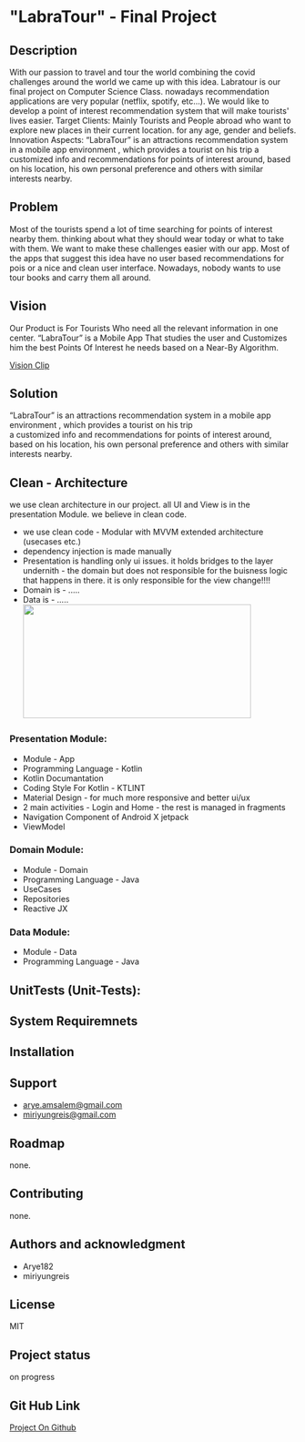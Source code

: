 # "LabraTour" - Final Project

## Description
With our passion to travel and tour the world combining the covid challenges around the world we came up with this idea.
Labratour is our final project on Computer Science Class. nowadays recommendation applications are very popular (netflix, spotify, etc…).
We would like to develop a point of interest recommendation system that will make tourists' lives easier.
Target Clients: Mainly Tourists and People abroad who want to explore new places in their current location.  for any age, gender and beliefs.
Innovation Aspects: “LabraTour” is  an attractions recommendation system in a mobile app  environment , which provides a tourist on his trip
a  customized info and recommendations for points of interest around,   based on his location, his own personal preference and others  with similar interests nearby.

## Problem
Most of the tourists spend a lot of time searching for points of interest nearby them. thinking about what they should wear
today or what to take with them. We want to make these challenges easier with our app.
Most of the apps that suggest this idea have no user based recommendations for pois or a nice and clean user interface.
Nowadays, nobody wants to use tour books and carry them all around.

## Vision
Our Product is For Tourists Who need all the relevant information in one center. “LabraTour” is a
Mobile App That studies the user and Customizes him the best Points Of Interest he needs based on a Near-By Algorithm.

[Vision Clip](https://drive.google.com/drive/folders/1QB2G8W83gZMo1F9RghH-OQyRx7Rc6yu3)

## Solution
“LabraTour” is  an attractions recommendation system in a mobile app  environment , which provides a tourist on his trip  
a  customized info and recommendations for points of interest around,   based on his location, his own personal preference and others  with similar interests nearby.

## Clean - Architecture
we use clean architecture in our project. all UI and View is in the presentation Module.
we believe in clean code.

- we use clean code - Modular with MVVM extended architecture (usecases etc.)
- dependency injection is made manually
- Presentation is handling only ui issues. it holds bridges to the layer undernith - the domain but does not
  responsible for the buisness logic that happens in there. it is only responsible for the view change!!!!
- Domain is - .....
- Data is - .....
  <img src="https://cdn.statically.io/img/miro.medium.com/max/768/1*Xz9N14Fx30za5vggYnkBeA.png" width="400" height="200">

### Presentation Module:
- Module - App
- Programming Language - Kotlin
- Kotlin Documantation
- Coding Style For Kotlin - KTLINT
- Material Design - for much more responsive and better ui/ux
- 2 main activities - Login and Home - the rest is managed in fragments
- Navigation Component of Android X jetpack
- ViewModel


### Domain Module:
- Module - Domain
- Programming Language - Java
- UseCases
- Repositories
- Reactive JX

### Data Module:
- Module - Data
- Programming Language - Java

## UnitTests (Unit-Tests):


## System Requiremnets


## Installation


## Support
- arye.amsalem@gmail.com
- miriyungreis@gmail.com

## Roadmap
none.

## Contributing
none.

## Authors and acknowledgment
- Arye182
- miriyungreis

## License
MIT

## Project status
on progress

## Git Hub Link
[Project On Github](https://github.com/Arye182/LabraTour)

